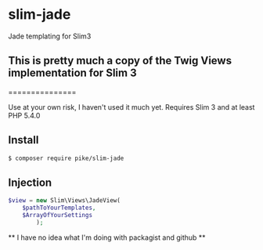 # slim-jade
Jade templating for Slim3

## This is pretty much a copy of the Twig Views implementation for Slim 3
===============

Use at your own risk, I haven't used it much yet.
Requires Slim 3 and at least PHP 5.4.0
## Install 
```bash
$ composer require pike/slim-jade
```

## Injection
```php
$view = new Slim\Views\JadeView(
    $pathToYourTemplates,
    $ArrayOfYourSettings
        );
```

** I have no idea what I'm doing with packagist and github **